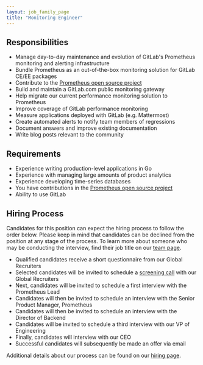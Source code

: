 ```yaml
---
layout: job_family_page
title: "Monitoring Engineer"
---
```


## Responsibilities

- Manage day-to-day maintenance and evolution of GitLab's Prometheus monitoring and alerting infrastructure
- Bundle Prometheus as an out-of-the-box monitoring solution for GitLab CE/EE packages
- Contribute to the [Prometheus open source project](https://github.com/prometheus)
- Build and maintain a GitLab.com public monitoring gateway
- Help migrate our current performance monitoring solution to Prometheus
- Improve coverage of GitLab performance monitoring
- Measure applications deployed with GitLab (e.g. Mattermost)
- Create automated alerts to notify team members of regressions
- Document answers and improve existing documentation
- Write blog posts relevant to the community

## Requirements

- Experience writing production-level applications in Go
- Experience with managing large amounts of product analytics
- Experience developing time-series databases
- You have contributions in the [Prometheus open source project](https://github.com/prometheus)
- Ability to use GitLab

## Hiring Process

Candidates for this position can expect the hiring process to follow the order below. Please keep in mind that candidates can be declined from the position at any stage of the process. To learn more about someone who may be conducting the interview, find their job title on our [team page](https://about.gitlab.com/company/team/).


- Qualified candidates receive a short questionnaire from our Global Recruiters
- Selected candidates will be invited to schedule a [screening call](https://about.gitlab.com/handbook/hiring/#screening-call) with our Global Recruiters
- Next, candidates will be invited to schedule a first interview with the Prometheus Lead
- Candidates will then be invited to schedule an interview with the Senior Product Manager, Prometheus
- Candidates will then be invited to schedule an interview with the Director of Backend
- Candidates will be invited to schedule a third interview with our VP of Engineering
- Finally, candidates will interview with our CEO
- Successful candidates will subsequently be made an offer via email


Additional details about our process can be found on our [hiring page](https://about.gitlab.com/handbook/hiring/).
